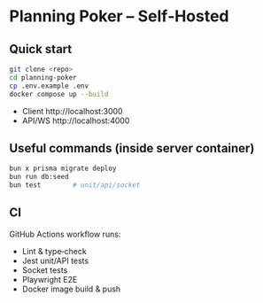 # Planning Poker – Self‑Hosted

## Quick start

```bash
git clone <repo>
cd planning-poker
cp .env.example .env
docker compose up --build
```

* Client http://localhost:3000  
* API/WS http://localhost:4000

## Useful commands (inside server container)

```bash
bun x prisma migrate deploy
bun run db:seed
bun test        # unit/api/socket
```

## CI

GitHub Actions workflow runs:
* Lint & type‑check
* Jest unit/API tests
* Socket tests
* Playwright E2E
* Docker image build & push
